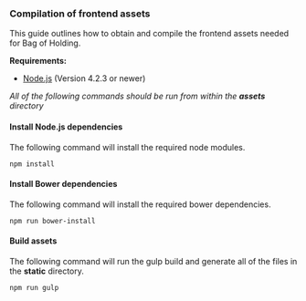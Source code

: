 ### Compilation of frontend assets
This guide outlines how to obtain and compile the frontend assets needed for Bag of Holding.

**Requirements:**
- [Node.js](https://nodejs.org/) (Version 4.2.3 or newer)

_All of the following commands should be run from within the **assets** directory_

#### Install Node.js dependencies
The following command will install the required node modules.
```
npm install
```

#### Install Bower dependencies
The following command will install the required bower dependencies.
```
npm run bower-install
```

#### Build assets
The following command will run the gulp build and generate all of the files in the **static** directory.
```
npm run gulp
```
